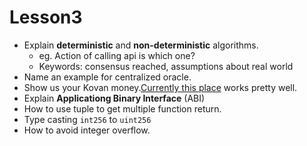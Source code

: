 # Lesson3
* Explain **deterministic** and **non-deterministic** algorithms.
    * eg. Action of calling api is which one?
    * Keywords: consensus reached, assumptions about real world
* Name an example for centralized oracle.
* Show us your Kovan money.[Currently this place](https://ethdrop.dev/) works pretty well.
* Explain **Applicationg Binary Interface** (ABI)
* How to use tuple to get multiple function return.
* Type casting ```int256``` to ```uint256```
* How to avoid integer overflow.